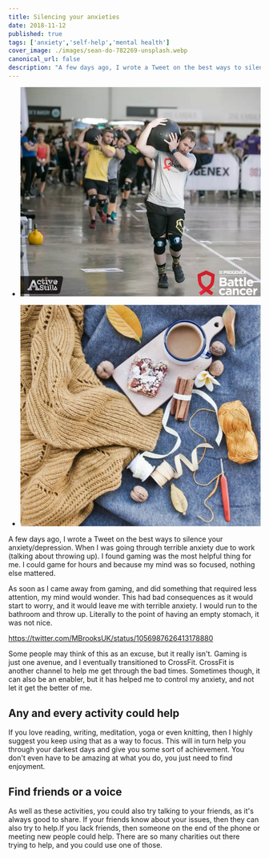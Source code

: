 ```yaml
---
title: Silencing your anxieties
date: 2018-11-12
published: true
tags: ['anxiety','self-help','mental health']
cover_image: ./images/sean-do-782269-unsplash.webp
canonical_url: false
description: "A few days ago, I wrote a Tweet on the best ways to silence your anxiety/depression. When I was going through terrible anxiety due to work (talking about throwing up). I found gaming was the most helpful thing for me. I could game for hours and because my mind was so focused, nothing else mattered."
---
```

    
- ![](./images/FB_IMG_1540208073223.webp)
    
- ![](./images/magda-fou-428407-unsplash.webp)
    

A few days ago, I wrote a Tweet on the best ways to silence your anxiety/depression. When I was going through terrible anxiety due to work (talking about throwing up). I found gaming was the most helpful thing for me. I could game for hours and because my mind was so focused, nothing else mattered.

As soon as I came away from gaming, and did something that required less attention, my mind would wonder. This had bad consequences as it would start to worry, and it would leave me with terrible anxiety. I would run to the bathroom and throw up. Literally to the point of having an empty stomach, it was not nice.

https://twitter.com/MBrooksUK/status/1056987626413178880

Some people may think of this as an excuse, but it really isn't. Gaming is just one avenue, and I eventually transitioned to CrossFit. CrossFit is another channel to help me get through the bad times. Sometimes though, it can also be an enabler, but it has helped me to control my anxiety, and not let it get the better of me.

## Any and every activity could help

If you love reading, writing, meditation, yoga or even knitting, then I highly suggest you keep using that as a way to focus. This will in turn help you through your darkest days and give you some sort of achievement. You don't even have to be amazing at what you do, you just need to find enjoyment.

## Find friends or a voice

As well as these activities, you could also try talking to your friends, as it's always good to share. If your friends know about your issues, then they can also try to help.If you lack friends, then someone on the end of the phone or meeting new people could help. There are so many charities out there trying to help, and you could use one of those.
